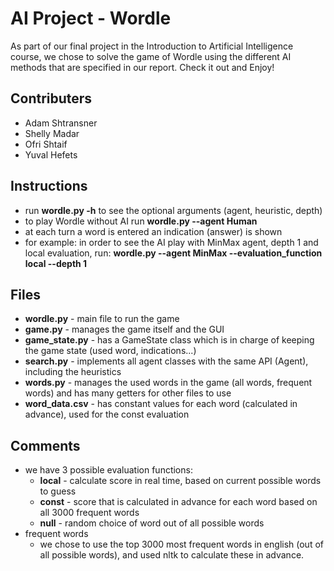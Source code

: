 # AI Project - Wordle
As part of our final project in the Introduction to Artificial Intelligence course, we chose to solve
the game of Wordle using the different AI methods that are specified in our report. Check it out
and Enjoy!

## Contributers 

* Adam Shtransner
* Shelly Madar
* Ofri Shtaif
* Yuval Hefets

## Instructions
- run **wordle.py -h** to see the optional arguments (agent, heuristic, depth)
- to play Wordle without AI run **wordle.py --agent Human**
- at each turn a word is entered an indication (answer) is shown
- for example: in order to see the AI play with MinMax agent, depth 1 and local evaluation, run:
**wordle.py --agent MinMax --evaluation_function local --depth 1**

## Files
- **wordle.py** - main file to run the game
- **game.py** - manages the game itself and the GUI
- **game_state.py** - has a GameState class which is in charge of keeping the game state (used word, indications...)
- **search.py** - implements all agent classes with the same API (Agent), including the heuristics
- **words.py** - manages the used words in the game (all words, frequent words) and has many getters for other files to use
- **word_data.csv** - has constant values for each word (calculated in advance), used for the const evaluation

## Comments
- we have 3 possible evaluation functions:
  - **local** - calculate score in real time, based on current possible words to guess
  - **const** - score that is calculated in advance for each word based on all 3000 frequent words
  - **null** - random choice of word out of all possible words
- frequent words
  - we chose to use the top 3000 most frequent words in english (out of all possible words), and used nltk to calculate these in advance.